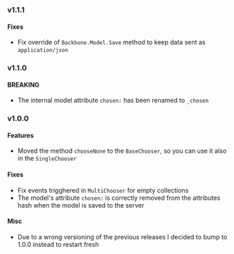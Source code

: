 ### v1.1.1

#### Fixes

* Fix override of `Backbone.Model.Save` method to keep data sent as `application/json`

### v1.1.0

#### BREAKING

* The internal model attribute `chosen:` has been renamed to `_chosen`

### v1.0.0

#### Features

* Moved the method `chooseNone` to the `BaseChooser`, so you can use it also in the `SingleChooser`

#### Fixes

* Fix events trigghered in `MultiChooser` for empty collections
* The model's attribute `chosen:` is correctly removed from the attributes hash when the model is saved to the server

#### Misc

* Due to a wrong versioning of the previous releases I decided to bump to 1.0.0 instead to restart fresh
